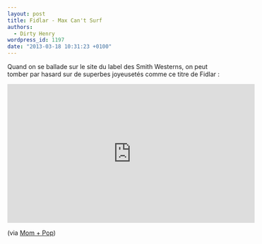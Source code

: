 ```yaml
---
layout: post
title: Fidlar - Max Can't Surf
authors:
  - Dirty Henry
wordpress_id: 1197
date: "2013-03-18 10:31:23 +0100"
---
```


Quand on se ballade sur le site du label des Smith Westerns, on peut tomber par
hasard sur de superbes joyeusetés comme ce titre de Fidlar :

<iframe width="560" height="315" src="http://www.youtube.com/embed/PXQ3_BWCe3w" frameborder="0" allowfullscreen></iframe>

(via
[Mom + Pop](http://www.momandpopmusic.com/2013/03/fidlar-unveil-trippy-new-video-for-max-cant-surf/))
